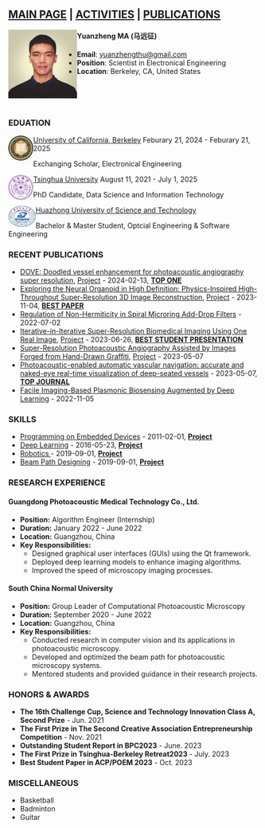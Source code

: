 ## [MAIN PAGE]()   |  [ACTIVITIES](ACTIVATIES/README.md)   |   [PUBLICATIONS]()
<!-- <img align="left" width="200" src="CV/1708975869150.jpg" />-->
<img align="left" width="138" src="CV/1708975869150.jpg" />


#### **Yuanzheng MA (马远征)**
- **Email**: yuanzhengthu@gmail.com
- **Position**: Scientist in Electronical Engineering
- **Location**: Berkeley, CA, United States

&emsp;

&emsp;

### EDUATION


<img align="left" width="50" src="CV/Seal_of_University_of_California,_Berkeley.svg.png" />

[University of California, Berkeley](https://www.berkeley.edu) Feburary 21, 2024 - Feburary 21, 2025

Exchanging Scholar, Electronical Engineering


<img align="left" width="50" src="CV/630px-Tsinghua_University_Logo.svg.png" />

[Tsinghua University](https://www.tsinghua.edu.cn/en/) August 11, 2021 - July 1, 2025

PhD Candidate, Data Science and Information Technology


<img align="left" width="55" src="CV/Hustseals.png" />

[Huazhong University of Science and Technology](https://english.hust.edu.cn)

Bachelor & Master Student, Optcial Engineering & Software Engineering

### RECENT PUBLICATIONS

<!-- START_SECTION:pub -->
* <a href='https://www.sciencedirect.com/science/article/pii/S1361841524000318' target='_blank'>DOVE: Doodled vessel enhancement for photoacoustic angiography super resolution</a>, [Project](https://github.com/yuanzhengthu/handDrawnPAAImages) - 2024-02-13, [**TOP ONE**](https://www.letpub.com.cn/index.php?journalid=5790&page=journalapp&view=detail)
* <a href='https://ieeexplore.ieee.org/abstract/document/10368794' target='_blank'>Exploring the Neural Organoid in High Definition: Physics-Inspired High-Throughout Super-Resolution 3D Image Reconstruction</a>, [Project](https://github.com/yuanzhengthu/3DReconstruction_Organoid) - 2023-11-04, [**BEST PAPER**](CV/acp2023.jpg)
* <a href='https://ieeexplore.ieee.org/abstract/document/10209822' target='_blank'>Regulation of Non-Hermiticity in Spiral Microring Add-Drop Filters</a> - 2022-07-02
* <a href='https://arxiv.org/abs/2306.14487' target='_blank'>Iterative-in-Iterative Super-Resolution Biomedical Imaging Using One Real Image</a>, [Project](https://github.com/yuanzhengthu/Iterative-in-Iterative-SR-for-Biomedical-Imaging-Using-a-Single-HR-Authentic-Image) - 2023-06-26, [**BEST STUDENT PRESENTATION**](CV/SPIE-BPC.jpg)
* <a href='https://opg.optica.org/abstract.cfm?uri=CLEO_AT-2023-JTu2A.51' target='_blank'>Super-Resolution Photoacoustic Angiography Assisted by Images Forged from Hand-Drawn Graffiti</a>, [Project](https://github.com/yuanzhengthu/handDrawnPAAImages) - 2023-05-07
* <a href='https://www.spiedigitallibrary.org/journals/advanced-photonics-nexus/volume-2/issue-4/046001/Photoacoustic-enabled-automatic-vascular-navigation--accurate-and-naked-eye/10.1117/1.APN.2.4.046001.full' target='_blank'>Photoacoustic-enabled automatic vascular navigation: accurate and naked-eye real-time visualization of deep-seated vessels</a> - 2023-05-07, [**TOP JOURNAL**](https://www.letpub.com.cn/index.php?journalid=32772&page=journalapp&view=detail)
* <a href='https://ieeexplore.ieee.org/abstract/document/10088714' target='_blank'>Facile Imaging-Based Plasmonic Biosensing Augmented by Deep Learning</a> - 2022-11-05
<!-- END_SECTION:pub -->


### SKILLS

<!-- START_SECTION:skills -->
* <a href='' target='_blank'> Programming on Embedded Devices</a> - 2011-02-01, [**Project**](https://yuanzhengthu.github.io)
* <a href='' target='_blank'> Deep Learning</a> - 2016-05-23, [**Project**](https://yuanzhengthu.github.io)
* <a href='' target='_blank'> Robotics </a> - 2019-09-01, [**Project**](https://yuanzhengthu.github.io)
* <a href='' target='_blank'> Beam Path Designing</a> - 2019-09-01, [**Project**](https://yuanzhengthu.github.io)
<!-- END_SECTION:skills -->

### RESEARCH EXPERIENCE

#### Guangdong Photoacoustic Medical Technology Co., Ltd.
- **Position:** Algorithm Engineer (Internship)
- **Duration:** January 2022 - June 2022
- **Location:** Guangzhou, China
- **Key Responsibilities:**
  - Designed graphical user interfaces (GUIs) using the Qt framework.
  - Deployed deep learning models to enhance imaging algorithms.
  - Improved the speed of microscopy imaging processes.

#### South China Normal University
- **Position:** Group Leader of Computational Photoacoustic Microscopy
- **Duration:** September 2020 - June 2022
- **Location:** Guangzhou, China
- **Key Responsibilities:**
  - Conducted research in computer vision and its applications in photoacoustic microscopy.
  - Developed and optimized the beam path for photoacoustic microscopy systems.
  - Mentored students and provided guidance in their research projects.

### HONORS & AWARDS

- **The 16th Challenge Cup, Science and Technology Innovation Class A, Second Prize** - Jun. 2021
- **The First Prize in The Second Creative Association Entrepreneurship Competition** - Nov. 2021
- **Outstanding Student Report in BPC2023** - June. 2023
- **The First Prize in Tsinghua-Berkeley Retreat2023** - July. 2023
- **Best Student Paper in ACP/POEM 2023** - Oct. 2023

### MISCELLANEOUS
- Basketball
- Badminton
- Guitar
 
